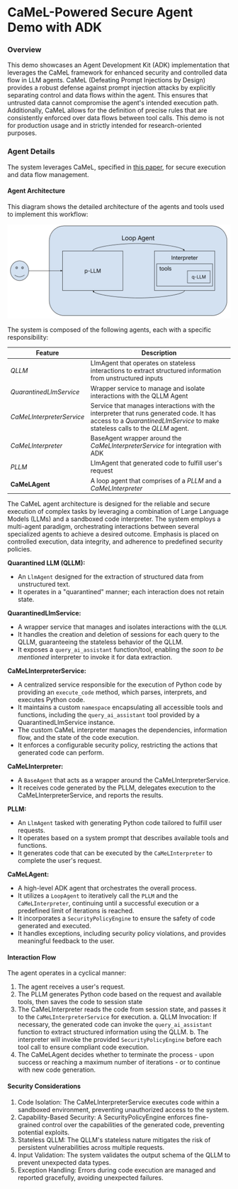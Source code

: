 # CaMeL-Powered Secure Agent Demo with ADK
### Overview
This demo showcases an Agent Development Kit (ADK) implementation that leverages the CaMeL framework for enhanced security and controlled data flow in LLM agents. CaMeL (Defeating Prompt Injections by Design) provides a robust defense against prompt injection attacks by explicitly separating control and data flows within the agent. This ensures that untrusted data cannot compromise the agent's intended execution path. Additionally, CaMeL allows for the definition of precise rules that are consistently enforced over data flows between tool calls. This demo is not for production usage and in strictly intended for research-oriented purposes.

### Agent Details
The system leverages CaMeL, specified in [this paper](https://arxiv.org/abs/2503.18813), for secure execution and data flow management.

#### Agent Architecture
This diagram shows the detailed architecture of the agents and tools used to implement this workflow:

![CaMeL Workflow](<camel.png>)

The system is composed of the following agents, each with a specific responsibility:

| Feature | Description |
| --- | --- |
| *QLLM* | LlmAgent that operates on stateless interactions to extract structured information from unstructured inputs |
| *QuarantinedLlmService* | Wrapper service to manage and isolate interactions with the QLLM Agent |
| *CaMeLInterpreterService* | Service that manages interactions with the interpreter that runs generated code. It has access to a *QuarantinedLlmService* to make stateless calls to the *QLLM* agent. |
| *CaMeLInterpreter* | BaseAgent wrapper around the *CaMeLInterpreterService* for integration with ADK |
| *PLLM* | LlmAgent that generated code to fulfill user's request |
| **CaMeLAgent** | A loop agent that comprises of a *PLLM* and a *CaMeLInterpreter* |
  


The CaMeL agent architecture is designed for the reliable and secure execution of complex tasks by leveraging a combination of Large Language Models (LLMs) and a sandboxed code interpreter. The system employs a multi-agent paradigm, orchestrating interactions between several specialized agents to achieve a desired outcome. Emphasis is placed on controlled execution, data integrity, and adherence to predefined security policies.

**Quarantined LLM (QLLM):**

- An `LlmAgent` designed for the extraction of structured data from unstructured text.
- It operates in a "quarantined" manner; each interaction does not retain state.


**QuarantinedLlmService:** 

- A wrapper service that manages and isolates interactions with the `QLLM`.
- It handles the creation and deletion of sessions for each query to the QLLM, guaranteeing the stateless behavior of the QLLM.
- It exposes a `query_ai_assistant` function/tool, enabling the *soon to be mentioned* interpreter to invoke it for data extraction.

  
**CaMeLInterpreterService:**

- A centralized service responsible for the execution of Python code by providing an `execute_code` method, which parses, interprets, and executes Python code.
- It maintains a custom `namespace` encapsulating all accessible tools and functions, including the `query_ai_assistant` tool provided by a  QuarantinedLlmService instance.
- The custom CaMeL interpreter manages the dependencies, information flow,  and the state of the code execution.
- It enforces a configurable security policy, restricting the actions that generated code can perform.


**CaMeLInterpreter:**

- A `BaseAgent` that acts as a wrapper around the CaMeLInterpreterService.
- It receives code generated by the PLLM, delegates execution to the CaMeLInterpreterService, and reports the results.

  
**PLLM:**

- An `LlmAgent` tasked with generating Python code tailored to fulfill user requests.
- It operates based on a system prompt that describes available tools and functions.
- It generates code that can be executed by the `CaMeLInterpreter` to complete the user's request.

  
**CaMeLAgent:**

- A high-level ADK agent that orchestrates the overall process.
- It utilizes a `LoopAgent` to iteratively call the `PLLM` and the `CaMeLInterpreter`, continuing until a successful execution or a predefined limit of iterations is reached.
- It incorporates a `SecurityPolicyEngine` to ensure the safety of code generated and executed.
- It handles exceptions, including security policy violations, and provides meaningful feedback to the user.


#### Interaction Flow

The agent operates in a cyclical manner:

1. The agent receives a user's request.
2. The PLLM generates Python code based on the request and available tools, then saves the code to session state
3. The CaMeLInterpreter reads the code from session state, and passes it to the `CaMeLInterpreterService` for execution.
    a. QLLM Invocation: If necessary, the generated code can invoke the `query_ai_assistant` function to extract structured information using the QLLM.
    b. The interpreter will invoke the provided `SecurityPolicyEngine` before each tool call to ensure compliant code execution.
4. The CaMeLAgent decides whether to terminate the process - upon success or reaching a maximum number of iterations - or to continue with new code generation.

  
#### Security Considerations

1. Code Isolation: The CaMeLInterpreterService executes code within a sandboxed environment, preventing unauthorized access to the system.
2. Capability-Based Security: A SecurityPolicyEngine enforces fine-grained control over the capabilities of the generated code, preventing potential exploits.
3. Stateless QLLM: The QLLM's stateless nature mitigates the risk of persistent vulnerabilities across multiple requests.
4. Input Validation: The system validates the output schema of the QLLM to prevent unexpected data types.
5. Exception Handling: Errors during code execution are managed and reported gracefully, avoiding unexpected failures.

